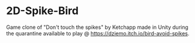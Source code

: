 # 2D-Spike-Bird
Game clone of "Don't touch the spikes" by Ketchapp made in Unity during the quarantine available to play @ https://dziemo.itch.io/bird-avoid-spikes.
